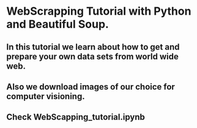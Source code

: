 # WebScrapping Tutorial with Python and Beautiful Soup.
## In this tutorial we learn about how to get and prepare your own data sets from world wide web.
## Also we download images of our choice for computer visioning.

## Check WebScapping_tutorial.ipynb
